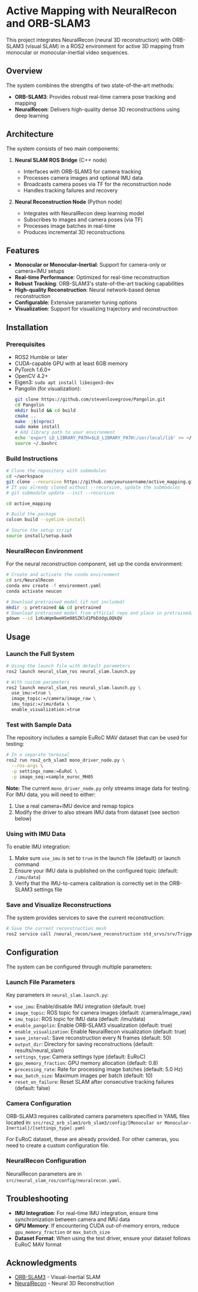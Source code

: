# Active Mapping with NeuralRecon and ORB-SLAM3

This project integrates NeuralRecon (neural 3D reconstruction) with ORB-SLAM3 (visual SLAM) in a ROS2 environment for active 3D mapping from monocular or monocular-inertial video sequences.

## Overview

The system combines the strengths of two state-of-the-art methods:

- **ORB-SLAM3**: Provides robust real-time camera pose tracking and mapping
- **NeuralRecon**: Delivers high-quality dense 3D reconstructions using deep learning

## Architecture

The system consists of two main components:

1. **Neural SLAM ROS Bridge** (C++ node)
   - Interfaces with ORB-SLAM3 for camera tracking
   - Processes camera images and optional IMU data
   - Broadcasts camera poses via TF for the reconstruction node
   - Handles tracking failures and recovery

2. **Neural Reconstruction Node** (Python node)
   - Integrates with NeuralRecon deep learning model
   - Subscribes to images and camera poses (via TF)
   - Processes image batches in real-time
   - Produces incremental 3D reconstructions

## Features

- **Monocular or Monocular-Inertial**: Support for camera-only or camera+IMU setups
- **Real-time Performance**: Optimized for real-time reconstruction
- **Robust Tracking**: ORB-SLAM3's state-of-the-art tracking capabilities
- **High-quality Reconstruction**: Neural network-based dense reconstruction
- **Configurable**: Extensive parameter tuning options
- **Visualization**: Support for visualizing trajectory and reconstruction

## Installation

### Prerequisites

- ROS2 Humble or later
- CUDA-capable GPU with at least 6GB memory
- PyTorch 1.6.0+
- OpenCV 4.2+
- Eigen3: `sudo apt install libeigen3-dev`
- Pangolin (for visualization):
  ```bash
  git clone https://github.com/stevenlovegrove/Pangolin.git
  cd Pangolin
  mkdir build && cd build
  cmake ..
  make -j$(nproc)
  sudo make install
  # Add library path to your environment
  echo 'export LD_LIBRARY_PATH=$LD_LIBRARY_PATH:/usr/local/lib' >> ~/.bashrc
  source ~/.bashrc
  ```

### Build Instructions

```bash
# Clone the repository with submodules
cd ~/workspace
git clone --recursive https://github.com/yourusername/active_mapping.git
# If you already cloned without --recursive, update the submodules
# git submodule update --init --recursive

cd active_mapping

# Build the package
colcon build --symlink-install

# Source the setup script
source install/setup.bash
```

### NeuralRecon Environment

For the neural reconstruction component, set up the conda environment:

```bash
# Create and activate the conda environment
cd src/NeuralRecon
conda env create -f environment.yaml
conda activate neucon

# Download pretrained model (if not included)
mkdir -p pretrained && cd pretrained
# Download pretrained model from official repo and place in pretrained/ folder
gdown --id 1zKuWqm9weHSm98SZKld1PbEddgLOQkQV
```

## Usage

### Launch the Full System

```bash
# Using the launch file with default parameters
ros2 launch neural_slam_ros neural_slam.launch.py

# With custom parameters
ros2 launch neural_slam_ros neural_slam.launch.py \
  use_imu:=true \
  image_topic:=/camera/image_raw \
  imu_topic:=/imu/data \
  enable_visualization:=true
```

### Test with Sample Data

The repository includes a sample EuRoC MAV dataset that can be used for testing:

```bash
# In a separate terminal
ros2 run ros2_orb_slam3 mono_driver_node.py \
  --ros-args \
  -p settings_name:=EuRoC \
  -p image_seq:=sample_euroc_MH05
```

**Note:** The current `mono_driver_node.py` only streams image data for testing. For IMU data, you will need to either:
1. Use a real camera+IMU device and remap topics
2. Modify the driver to also stream IMU data from dataset (see section below)

### Using with IMU Data

To enable IMU integration:

1. Make sure `use_imu` is set to `true` in the launch file (default) or launch command
2. Ensure your IMU data is published on the configured topic (default: `/imu/data`)
3. Verify that the IMU-to-camera calibration is correctly set in the ORB-SLAM3 settings file

### Save and Visualize Reconstructions

The system provides services to save the current reconstruction:

```bash
# Save the current reconstruction mesh
ros2 service call /neural_recon/save_reconstruction std_srvs/srv/Trigger
```

## Configuration

The system can be configured through multiple parameters:

### Launch File Parameters

Key parameters in `neural_slam.launch.py`:
- `use_imu`: Enable/disable IMU integration (default: true)
- `image_topic`: ROS topic for camera images (default: /camera/image_raw)
- `imu_topic`: ROS topic for IMU data (default: /imu/data)
- `enable_pangolin`: Enable ORB-SLAM3 visualization (default: true)
- `enable_visualization`: Enable NeuralRecon visualization (default: true)
- `save_interval`: Save reconstruction every N frames (default: 50)
- `output_dir`: Directory for saving reconstructions (default: results/neural_slam)
- `settings_type`: Camera settings type (default: EuRoC)
- `gpu_memory_fraction`: GPU memory allocation (default: 0.8)
- `processing_rate`: Rate for processing image batches (default: 5.0 Hz)
- `max_batch_size`: Maximum images per batch (default: 10)
- `reset_on_failure`: Reset SLAM after consecutive tracking failures (default: false)

### Camera Configuration

ORB-SLAM3 requires calibrated camera parameters specified in YAML files located in:
`src/ros2_orb_slam3/orb_slam3/config/[Monocular or Monocular-Inertial]/[settings_type].yaml`

For EuRoC dataset, these are already provided. For other cameras, you need to create a custom configuration file.

### NeuralRecon Configuration

NeuralRecon parameters are in `src/neural_slam_ros/config/neuralrecon.yaml`.

## Troubleshooting

- **IMU Integration**: For real-time IMU integration, ensure time synchronization between camera and IMU data
- **GPU Memory**: If encountering CUDA out-of-memory errors, reduce `gpu_memory_fraction` or `max_batch_size`
- **Dataset Format**: When using the test driver, ensure your dataset follows EuRoC MAV format

## Acknowledgments

- [ORB-SLAM3](https://github.com/UZ-SLAMLab/ORB_SLAM3) - Visual-Inertial SLAM
- [NeuralRecon](https://github.com/zju3dv/NeuralRecon) - Neural 3D Reconstruction